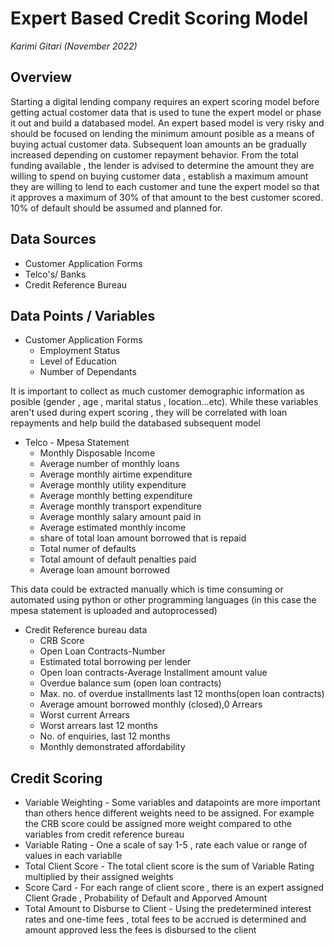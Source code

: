 # Expert Based Credit Scoring Model

*Karimi Gitari (November 2022)*


## Overview

Starting a digital lending company requires an expert scoring model before getting actual costomer data that is used to tune the expert model or phase it out and build a databased model. An expert based model is very risky and should be focused on lending the minimum amount posible as a means of buying actual customer data. Subsequent loan amounts an be gradually increased depending on customer repayment behavior. From the total funding available , the lender is advised to determine the amount they are willing to spend on buying customer data , establish a maximum amount they are willing to lend to each customer and tune the expert model so that it approves a maximum of 30% of that amount to the best customer scored. 10% of default should be assumed and planned for.

## Data Sources
* Customer Application Forms
* Telco's/ Banks
* Credit Reference Bureau 

## Data Points / Variables
* Customer Application Forms
  * Employment Status
  * Level of Education
  * Number of Dependants
 
It is important to collect as much customer demographic information as posible (gender , age , marital status , location...etc). While these variables aren't used during expert scoring , they will be correlated with loan repayments and help build the databased subsequent model 

* Telco - Mpesa Statement
  *  Monthly Disposable Income
  *  Average number of monthly loans
  *  Average monthly airtime expenditure
  *  Average monthly utility expenditure
  *  Average monthly betting expenditure
  *  Average monthly transport expenditure
  *  Average monthly salary amount paid in
  *  Average estimated monthly income
  *  share of total loan amount borrowed that is repaid
  *  Total numer of defaults
  *  Total amount of default penalties paid
  *  Average loan amount borrowed

This data could be extracted manually which is time consuming or automated using python or other programming languages (in this case the mpesa statement is uploaded and autoprocessed) 

* Credit Reference bureau data
  * CRB Score
  * Open Loan Contracts-Number
  * Estimated total borrowing per lender 
  * Open loan contracts-Average Installment amount value
  * Overdue balance sum (open loan contracts)
  * Max. no. of overdue installments last 12 months(open loan contracts)
  * Average amount borrowed monthly (closed),0 Arrears
  * Worst current Arrears
  * Worst arrears last 12 months
  * No. of enquiries, last 12 months
  * Monthly demonstrated affordability

## Credit Scoring 
* Variable Weighting - Some variables and datapoints are more important than others hence different weights need to be assigned. For example the CRB score could be assigned more weight compared to othe variables from credit reference bureau
* Variable Rating - One a scale of say 1-5 , rate each value or range of values in each variablle
* Total Client Score - The total client score is the sum of Variable Rating multiplied by their assigned weights
* Score Card - For each range of client score , there is an expert assigned  Client Grade , Probability of Default and Apporved Amount
* Total Amount to Disburse to Client - Using the predetermined interest rates and one-time fees , total fees to be accrued is determined and amount approved less the fees is disbursed to the client

  
  
  
  




